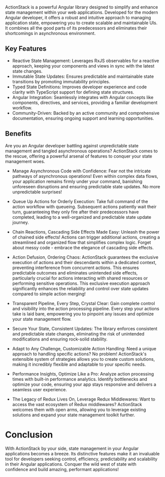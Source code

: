 ActionStack is a powerful Angular library designed to simplify and enhance state management within your web applications. Developed for the modern Angular developer, it offers a robust and intuitive approach to managing application state, empowering you to create scalable and maintainable UIs. It combines all the good parts of its predecessors and eliminates their shortcomings in asynchronous environment.

## Key Features
- Reactive State Management: Leverages RxJS observables for a reactive approach, keeping your components and views in sync with the latest state changes.
- Immutable State Updates: Ensures predictable and maintainable state transitions by promoting immutability principles.
- Typed State Definitions: Improves developer experience and code clarity with TypeScript support for defining state structures.
- Angular Integration: Seamlessly integrates with Angular concepts like components, directives, and services, providing a familiar development workflow.
- Community-Driven: Backed by an active community and comprehensive documentation, ensuring ongoing support and learning opportunities.

## Benefits
Are you an Angular developer battling against unpredictable state management and tangled asynchronous operations? ActionStack comes to the rescue, offering a powerful arsenal of features to conquer your state management woes.

- Manage Asynchronous Code with Confidence: Fear not the intricate pathways of asynchronous operations! Even within complex data flows, your application remains firmly under your command, banishing unforeseen disruptions and ensuring predictable state updates. No more unpredictable surprises!

- Queue Up Actions for Orderly Execution: Take full command of the action workflow with queueing. Subsequent actions patiently wait their turn, guaranteeing they only fire after their predecessors have completed, leading to a well-organized and predictable state update journey.

- Chain Reactions, Cascading Side Effects Made Easy: Unleash the power of chained side effects! Actions can trigger additional actions, creating a streamlined and organized flow that simplifies complex logic. Forget about messy code - embrace the elegance of cascading side effects.

- Action Defusion, Ordering Chaos: ActionStack guarantees the exclusive execution of actions and their descendants within a dedicated context, preventing interference from concurrent actions. This ensures predictable outcomes and eliminates unintended side effects, particularly crucial for actions interacting with shared resources or performing sensitive operations. This exclusive execution approach significantly enhances the reliability and control over state updates compared to simple action merging!

- Transparent Pipeline, Every Step, Crystal Clear: Gain complete control and visibility into the action processing pipeline. Every step your actions take is laid bare, empowering you to pinpoint any issues and optimize your state management flow.

- Secure Your State, Consistent Updates: The library enforces consistent and predictable state changes, eliminating the risk of unintended modifications and ensuring rock-solid stability.

- Adapt to Any Challenge, Customizable Action Handling: Need a unique approach to handling specific actions? No problem! ActionStack's extensible system of strategies allows you to create custom solutions, making it incredibly flexible and adaptable to your specific needs.

- Performance Insights, Optimize Like a Pro: Analyze action processing times with built-in performance analytics. Identify bottlenecks and optimize your code, ensuring your app stays responsive and delivers a seamless user experience.

- The Legacy of Redux Lives On, Leverage Redux Middlewares: Want to access the vast ecosystem of Redux middlewares? ActionStack welcomes them with open arms, allowing you to leverage existing solutions and expand your state management toolkit further.

# Conclusion
With ActionStack by your side, state management in your Angular applications becomes a breeze. Its distinctive features make it an invaluable tool for developers seeking control, efficiency, predictability and scalability in their Angular applications. Conquer the wild west of state with confidence and build amazing, performant applications!
